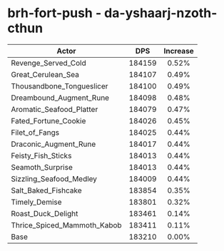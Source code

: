 # brh-fort-push - da-yshaarj-nzoth-cthun
| Actor | DPS | Increase |
|---|:---:|:---:|
|Revenge_Served_Cold|184159|0.52%|
|Great_Cerulean_Sea|184107|0.49%|
|Thousandbone_Tongueslicer|184100|0.49%|
|Dreambound_Augment_Rune|184098|0.48%|
|Aromatic_Seafood_Platter|184079|0.47%|
|Fated_Fortune_Cookie|184026|0.45%|
|Filet_of_Fangs|184025|0.44%|
|Draconic_Augment_Rune|184017|0.44%|
|Feisty_Fish_Sticks|184013|0.44%|
|Seamoth_Surprise|184013|0.44%|
|Sizzling_Seafood_Medley|184009|0.44%|
|Salt_Baked_Fishcake|183854|0.35%|
|Timely_Demise|183801|0.32%|
|Roast_Duck_Delight|183461|0.14%|
|Thrice_Spiced_Mammoth_Kabob|183411|0.11%|
|Base|183210|0.00%|
